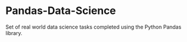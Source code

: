 # Pandas-Data-Science
Set of real world data science tasks completed using the Python Pandas library.
